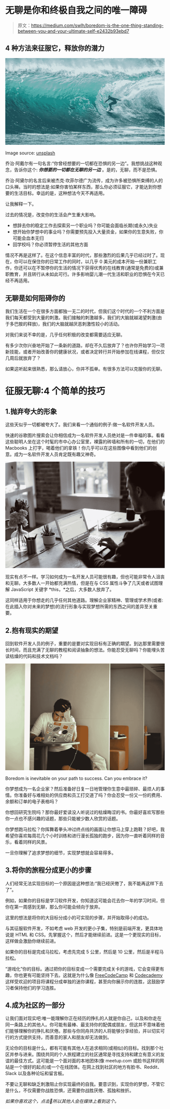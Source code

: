 # 无聊是你和终极自我之间的唯一障碍

> 原文：<https://medium.com/swlh/boredom-is-the-one-thing-standing-between-you-and-your-ultimate-self-e2432b93ebd7>

## 4 种方法来征服它，释放你的潜力

![](img/c33ee5eafa1115d88b06481bd8afd488.png)

Image source: [unsplash](https://unsplash.com/collections/406636/your-happiness-and-success?photo=9_Wqa2r9bME)

乔治·阿戴尔有一句名言:“你曾经想要的一切都在恐惧的另一边”。我想挑战这种观念，告诉你这个: ***你想要的一切都在无聊的另一边*** 。是的，无聊，而不是恐惧。

乔治·阿黛尔的名言后来被杰克·坎菲尔德广为流传，成为许多被恐惧所束缚的人的口头禅。当时的想法是:如果你害怕某样东西，那么你必须征服它，才能达到你想要的生活目标。幸运的是，这种想法今天不再适用。

让我解释一下。

过去的情况是，改变你的生活会产生重大影响。

*   想辞去你的稳定工作去探索另一个职业吗？你可能会面临长期(或永久)失业
*   想开始你梦想中的事业吗？你需要预先投入大量资金，如果你的生意失败，你可能会血本无归
*   回学校吗？你必须暂停生活的其他方面

情况不再是这样了。在这个信息丰富的时代，那些激烈的后果几乎已经过时了。现在，你可以在保住你的日常工作的同时，以几乎 0 美元的成本开始一份兼职工作，你还可以在不暂停你的生活的情况下获得优秀的在线教育(通常是免费的)或兼职教育，并且转行从未如此可行。许多影响婴儿潮一代生活和职业的恐惧在今天已经不再适用。

## 无聊是如何阻碍你的

我们生活在一个在很多方面都独一无二的时代，但我们这个时代的一个不利方面是我们每天都受到大量的刺激。我们接触的刺激越多，我们的大脑就越渴望刺激(由于多巴胺的释放)，我们的大脑就越厌恶刺激性较小的活动。

对我们来说不幸的是，几乎任何积极的改变都需要适应无聊。

有多少次你兴奋地开始了一条新的道路，却在不久后放弃了？也许你开始学习一项新技能，或者开始改善你的健康状况，或者决定转行并开始参加在线课程，但仅仅几周后就放弃了？

如果这听起来很熟悉，那么请放心，你并不孤单。有很多方法可以克服你的无聊。

# 征服无聊:4 个简单的技巧

## 1.抛弃夸大的形象

这些天似乎一切都被夸大了。我们来看一个通俗的例子:做一名软件开发人员。

快速的谷歌图片搜索会让你相信成为一名软件开发人员绝对是一件幸福的事。看看这些聪明人坐在这个时髦的市中心办公室里，裸露的砖墙和所有的一切，在他们的 Macbooks 上打字，喝着他们的拿铁！你几乎可以在这些图像中看到他们的创意。成为一名软件开发人员肯定既有趣又神奇。

![](img/ffda5526656fede66954ddde2f9e22cd.png)

现实有点不一样。学习如何成为一名开发人员可能很有趣，但也可能非常令人沮丧和无聊。大多数人一开始都充满热情，但是在与 CSS 属性斗争了几天或者试图理解 JavaScript 关键字 *this，*之后，大多数人放弃了。

这同样适用于你想走的几乎任何其他道路。理解企业家精神、管理或学术界(或者:在此插入你对未来的梦想)的流行形象与实现梦想所需的东西之间的差异至关重要。

## 2.抱有现实的期望

回到软件开发人员的例子，重要的是要对实现目标有正确的期望。到达那里需要很长时间，而且充满了无聊的教程和阅读抽象的想法。你能忍受无聊吗？你能埋头苦读枯燥的代码和技术文档吗？

![](img/42a4dd33c17e56fbc18d58d5354eadf2.png)

Boredom is inevitable on your path to success. Can you embrace it?

你梦想成为一名企业家？然后准备好日复一日地管理你生意中最琐碎、最烦人的事情。你准备好与难相处的供应商和员工打交道了吗？你会忍受一份又一份的费用、余额和订单的电子表格吗？

你想回研究生院吗？那你最好爱读没人听说过的枯燥晦涩的书。你最好喜欢写那些你一点也不感兴趣的话题，那些只能被少数人欣赏的话题。

你梦想跑马拉松？你挥舞着拳头冲过终点线的画面让你想马上穿上跑鞋？好吧，我希望你喜欢每周花几个小时训练和进行漫长孤独的跑步，因为你一直听着同样的音乐，看着同样的风景。

一旦你理解了追求梦想的细节，实现梦想就会容易得多。

## 3.将你的旅程分成更小的步骤

人们经常无法实现目标的一个原因是这种想法:“我已经厌倦了，我不能再这样下去了”。

例如，如果你的目标是学习软件开发，你知道这可能会花去你一年的学习时间，但你在第一周感到无聊，那么你可能会倾向于放弃。

这里的想法是将你的大目标分成小的可实现的步骤，并开始取得小的成功。

与其征服软件开发，不如考虑 web 开发的更小子集，特别是前端开发，更具体地说是 HTML 和 CSS。先掌握这个，然后才能继续前进。这是一个更现实的目标，这样做会激励你继续前进。

如果你的目标是完成马拉松，考虑先完成 5 公里，然后是 10 公里，然后是半程马拉松。

“游戏化”你的目标。通过把你的目标变成一个需要完成关卡的游戏，它会变得更有趣，你也更有可能坚持下去。这就是为什么像 [FreeCodeCamp](http://freecodecamp.com) 和 [Codecademy](https://www.codecademy.com/) 这样受欢迎的项目将课程分成单独的迷你课程，甚至向你展示你的连胜，这鼓励学习者保持他们的学习连胜。

## 4.成为社区的一部分

让我们面对现实吧:唯一能理解你正在经历的挣扎的人就是你自己，以及和你走在同一条路上的其他人。你可能有最棒、最支持你的配偶或朋友，但这并不意味着他们能够理解你的挣扎和厌倦。那些与你同舟共济的人将能够分享经验，并以切实可行的方式提供支持，而善意的家人和朋友却无法做到。

无论你的目标是什么，都有可能有其他人在追求相同(或相似)的目标。找到那个社区并参与进来。围绕共同的个人旅程建立的社区通常是寻找支持和建立有意义的友谊的最佳方式。这可能是一个面对面的本地团体(像 meetup.com 或脸书这样的网站是一个很好的起点)或一个在线团体。在网上找到社区的地方有脸书、Reddit、Slack 以及各种论坛和留言板。

不要让无聊和缺乏刺激阻止你实现最终的自我。要意识到，实现你的梦想，不管它是什么，不仅需要你战胜恐惧，还需要你战胜厌倦、孤独和挫折。

*如果你喜欢这个，点击💚所以其他人会在媒体上看到这个。*